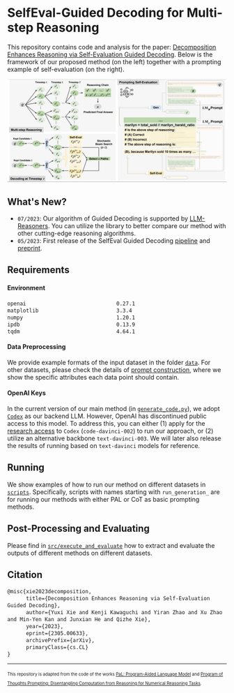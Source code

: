 # SelfEval-Guided Decoding for Multi-step Reasoning

This repository contains code and analysis for the paper: [Decomposition Enhances Reasoning via Self-Evaluation Guided Decoding](https://arxiv.org/abs/2305.00633). 
Below is the framework of our proposed method (on the left) together with a prompting example of self-evaluation (on the right).

![Model Framework](analysis/framework-prompt.png)

## What's New?
* `07/2023`: Our algorithm of Guided Decoding is supported by [LLM-Reasoners](https://github.com/Ber666/llm-reasoners). You can utilize the library to better compare our method with other cutting-edge reasoning algorithms.
* `05/2023`: First release of the SelfEval Guided Decoding [pipeline](https://github.com/YuxiXie/SelfEval-Guided-Decoding) and [preprint](https://arxiv.org/abs/2305.00633).

## Requirements

#### Environment

```
openai                             0.27.1
matplotlib                         3.3.4
numpy                              1.20.1
ipdb                               0.13.9
tqdm                               4.64.1
```

#### Data Preprocessing

We provide example formats of the input dataset in the folder [`data`](data).
For other datasets, please check the details of [prompt construction](src/utils/prompt.py), where we show the specific attributes each data point should contain.

#### OpenAI Keys

In the current version of our main method (in [`generate_code.py`](src/generate_code.py)), we adopt [`Codex`](https://openai.com/blog/openai-codex) as our backend LLM.
However, OpenAI has discontinued public access to this model.
To address this, you can either (1) apply for the [research access](https://openai.com/form/researcher-access-program) to `Codex` (`code-davinci-002`) to run our approach, or (2) utilize an alternative backbone `text-davinci-003`.
We will later also release the results of running based on `text-davinci` models for reference.

## Running

We show examples of how to run our method on different datasets in [`scripts`](scripts). Specifically, scripts with names starting with `run_generation_` are for running our methods with either PAL or CoT as basic prompting methods.

## Post-Processing and Evaluating

Please find in [`src/execute_and_evaluate`](src/execute_and_evaluate/) how to extract and evaluate the outputs of different methods on different datasets. 

## Citation

```
@misc{xie2023decomposition,
      title={Decomposition Enhances Reasoning via Self-Evaluation Guided Decoding}, 
      author={Yuxi Xie and Kenji Kawaguchi and Yiran Zhao and Xu Zhao and Min-Yen Kan and Junxian He and Qizhe Xie},
      year={2023},
      eprint={2305.00633},
      archivePrefix={arXiv},
      primaryClass={cs.CL}
}
```

---
<sub><sup>This repository is adapted from the code of the works [PaL: Program-Aided Language Model](https://github.com/reasoning-machines/pal) and [Program of Thoughts Prompting: Disentangling Computation from Reasoning for Numerical Reasoning Tasks](https://github.com/wenhuchen/Program-of-Thoughts). </sup></sub>


